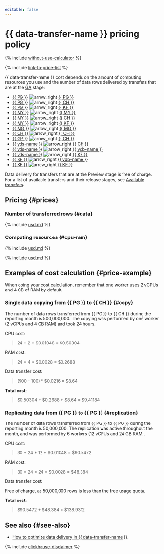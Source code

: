 ```yaml
---
editable: false
---
```


# {{ data-transfer-name }} pricing policy



{% include [without-use-calculator](../_includes/pricing/without-use-calculator.md) %}

{% include [link-to-price-list](../_includes/pricing/link-to-price-list.md) %}

{{ data-transfer-name }} cost depends on the amount of computing resources you use and the number of data rows delivered by transfers that are at the [GA](../overview/concepts/launch-stages.md) stage: 

* [{{ PG }}](operations/endpoint/source/postgresql.md) ![arrow_right](../_assets/console-icons/arrow-right.svg) [{{ PG }}](operations/endpoint/target/postgresql.md)
* [{{ PG }}](operations/endpoint/source/postgresql.md) ![arrow_right](../_assets/console-icons/arrow-right.svg) [{{ CH }}](operations/endpoint/target/clickhouse.md)
* [{{ PG }}](operations/endpoint/source/postgresql.md) ![arrow_right](../_assets/console-icons/arrow-right.svg) [{{ KF }}](operations/endpoint/target/kafka.md)
* [{{ MY }}](operations/endpoint/source/mysql.md) ![arrow_right](../_assets/console-icons/arrow-right.svg) [{{ MY }}](operations/endpoint/target/mysql.md)
* [{{ MY }}](operations/endpoint/source/mysql.md) ![arrow_right](../_assets/console-icons/arrow-right.svg) [{{ CH }}](operations/endpoint/target/clickhouse.md)
* [{{ MY }}](operations/endpoint/source/mysql.md) ![arrow_right](../_assets/console-icons/arrow-right.svg) [{{ KF }}](operations/endpoint/target/kafka.md)
* [{{ MG }}](operations/endpoint/source/mongodb.md) ![arrow_right](../_assets/console-icons/arrow-right.svg) [{{ MG }}](operations/endpoint/target/mongodb.md)
* [{{ CH }}](operations/endpoint/source/clickhouse.md) ![arrow_right](../_assets/console-icons/arrow-right.svg) [{{ CH }}](operations/endpoint/target/clickhouse.md)
* [{{ GP }}](operations/endpoint/source/greenplum.md) ![arrow_right](../_assets/console-icons/arrow-right.svg) [{{ CH }}](operations/endpoint/target/clickhouse.md)
* [{{ yds-name }}](operations/endpoint/source/data-streams.md) ![arrow_right](../_assets/console-icons/arrow-right.svg) [{{ CH }}](operations/endpoint/target/clickhouse.md)
* [{{ yds-name }}](operations/endpoint/source/data-streams.md) ![arrow_right](../_assets/console-icons/arrow-right.svg) [{{ ydb-name }}](operations/endpoint/target/yandex-database.md)
* [{{ yds-name }}](operations/endpoint/source/data-streams.md) ![arrow_right](../_assets/console-icons/arrow-right.svg) [{{ KF }}](operations/endpoint/target/kafka.md)
* [{{ KF }}](operations/endpoint/source/kafka.md) ![arrow_right](../_assets/console-icons/arrow-right.svg) [{{ ydb-name }}](operations/endpoint/target/yandex-database.md)
* [{{ KF }}](operations/endpoint/source/kafka.md) ![arrow_right](../_assets/console-icons/arrow-right.svg) [{{ KF }}](operations/endpoint/target/kafka.md)


Data delivery for transfers that are at the Preview stage is free of charge. For a list of available transfers and their release stages, see [Available transfers](transfer-matrix.md).

## Pricing {#prices}

### Number of transferred rows {#data}



{% include [usd.md](../_pricing/data-transfer/usd.md) %}


### Computing resources {#cpu-ram}



{% include [usd.md](../_pricing/data-transfer/usd-cpu.md) %}

{% include [usd.md](../_pricing/data-transfer/usd-ram.md) %}


## Examples of cost calculation {#price-example}

When doing your cost calculation, remember that one [worker](concepts/index.md#worker) uses 2 vCPUs and 4 GB of RAM by default.

### Single data copying from {{ PG }} to {{ CH }} {#copy}

The number of data rows transferred from {{ PG }} to {{ CH }} during the reporting month is 500,000,000. The copying was performed by one worker (2 vCPUs and 4 GB RAM) and took 24 hours.



CPU cost:

> 24 * 2 * $0.01048 = $0.50304

RAM cost:

> 24 * 4 * $0.0028 = $0.2688

Data transfer cost:

> (500 - 100) * $0.0216 = $8.64

**Total cost**:

> $0.50304 + $0.2688 + $8.64 = $9.41184


### Replicating data from {{ PG }} to {{ PG }} {#replication}

The number of data rows transferred from {{ PG }} to {{ PG }} during the reporting month is 50,000,000. The replication was active throughout the month, and was performed by 6 workers (12 vCPUs and 24 GB RAM).



CPU cost:

> 30 * 24 * 12 * $0.01048 = $90.5472

RAM cost:

> 30 * 24 * 24 * $0.0028 = $48.384

Data transfer cost:

Free of charge, as 50,000,000 rows is less than the free usage quota.

**Total cost**:

> $90.5472 + $48.384 = $138.9312


## See also {#see-also}

* [How to optimize data delivery in {{ data-transfer-name }}](https://www.youtube.com/watch?v=1BJ9YEASOeU).

{% include [clickhouse-disclaimer](../_includes/clickhouse-disclaimer.md) %}